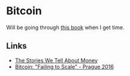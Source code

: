 # Bitcoin
Will be going through [this book](http://chimera.labs.oreilly.com/books/1234000001802/index.html) when I get time.

## Links
- [The Stories We Tell About Money](https://www.youtube.com/watch?v=ONvg9SbauMg&feature=youtu.be)
- [Bitcoin: "Failing to Scale" - Prague 2016](https://www.youtube.com/watch?v=bFOFqNKKns0&feature=youtu.be)